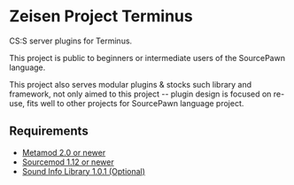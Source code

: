 # Zeisen Project Terminus
 CS:S server plugins for Terminus. 
 
 This project is public to beginners or intermediate users of the SourcePawn language.
 
 This project also serves modular plugins & stocks such library and framework, not only aimed to this project -- plugin design is focused on re-use, fits well to other projects for SourcePawn language project.

## Requirements
- [Metamod 2.0 or newer](https://www.sourcemm.net/downloads.php?branch=dev)
- [Sourcemod 1.12 or newer](https://www.sourcemod.net/downloads.php?branch=dev)
- [Sound Info Library 1.0.1 (Optional)](https://github.com/bcserv/soundlib)